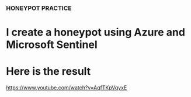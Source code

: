 ### HONEYPOT PRACTICE
# I create a honeypot using Azure and Microsoft Sentinel
# Here is the result
https://www.youtube.com/watch?v=AqfTKpVqyxE

